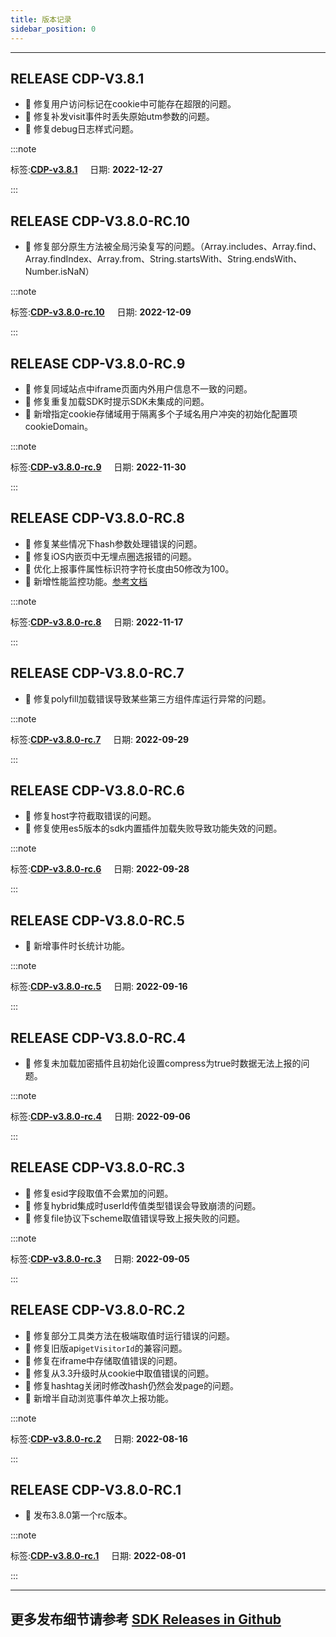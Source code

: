 ```yaml
---
title: 版本记录
sidebar_position: 0
---
```

----
## RELEASE CDP-V3.8.1

- 🐞 修复用户访问标记在cookie中可能存在超限的问题。
- 🐞 修复补发visit事件时丢失原始utm参数的问题。
- 🐞 修复debug日志样式问题。

:::note 

 标签:**[CDP-v3.8.1](https://github.com/growingio/growingio-sdk-webjs-autotracker/releases/tag/CDP-v3.8.1)** &nbsp;&nbsp;&nbsp;&nbsp;日期: **2022-12-27** 

:::

## RELEASE CDP-V3.8.0-RC.10

- 🐞 修复部分原生方法被全局污染复写的问题。（Array.includes、Array.find、Array.findIndex、Array.from、String.startsWith、String.endsWith、Number.isNaN）


:::note 

 标签:**[CDP-v3.8.0-rc.10](https://github.com/growingio/growingio-sdk-webjs-autotracker/releases/tag/CDP-v3.8.0-rc.10)** &nbsp;&nbsp;&nbsp;&nbsp;日期: **2022-12-09** 

:::

## RELEASE CDP-V3.8.0-RC.9

- 🐞 修复同域站点中iframe页面内外用户信息不一致的问题。
- 🐞 修复重复加载SDK时提示SDK未集成的问题。
- 🎉 新增指定cookie存储域用于隔离多个子域名用户冲突的初始化配置项 cookieDomain。

:::note 

 标签:**[CDP-v3.8.0-rc.9](https://github.com/growingio/growingio-sdk-webjs-autotracker/releases/tag/CDP-v3.8.0-rc.9)** &nbsp;&nbsp;&nbsp;&nbsp;日期: **2022-11-30** 

:::

## RELEASE CDP-V3.8.0-RC.8

- 🐞 修复某些情况下hash参数处理错误的问题。
- 🐞 修复iOS内嵌页中无埋点圈选报错的问题。
- 🌟 优化上报事件属性标识符字符长度由50修改为100。
- 🎉 新增性能监控功能。[参考文档](https://growingio.github.io/growingio-sdk-docs/docs/webjs/3.8/plugins/performance)

:::note 

 标签:**[CDP-v3.8.0-rc.8](https://github.com/growingio/growingio-sdk-webjs-autotracker/releases/tag/CDP-v3.8.0-rc.8)** &nbsp;&nbsp;&nbsp;&nbsp;日期: **2022-11-17** 

:::

## RELEASE CDP-V3.8.0-RC.7

- 🐞 修复polyfill加载错误导致某些第三方组件库运行异常的问题。

:::note 

 标签:**[CDP-v3.8.0-rc.7](https://github.com/growingio/growingio-sdk-webjs-autotracker/releases/tag/CDP-v3.8.0-rc.7)** &nbsp;&nbsp;&nbsp;&nbsp;日期: **2022-09-29** 

:::

## RELEASE CDP-V3.8.0-RC.6

- 🐞 修复host字符截取错误的问题。
- 🐞 修复使用es5版本的sdk内置插件加载失败导致功能失效的问题。

:::note 

 标签:**[CDP-v3.8.0-rc.6](https://github.com/growingio/growingio-sdk-webjs-autotracker/releases/tag/CDP-v3.8.0-rc.6)** &nbsp;&nbsp;&nbsp;&nbsp;日期: **2022-09-28** 

:::

## RELEASE CDP-V3.8.0-RC.5

- 🎉 新增事件时长统计功能。

:::note 

 标签:**[CDP-v3.8.0-rc.5](https://github.com/growingio/growingio-sdk-webjs-autotracker/releases/tag/CDP-v3.8.0-rc.5)** &nbsp;&nbsp;&nbsp;&nbsp;日期: **2022-09-16** 

:::

## RELEASE CDP-V3.8.0-RC.4

- 🐞 修复未加载加密插件且初始化设置compress为true时数据无法上报的问题。

:::note 

 标签:**[CDP-v3.8.0-rc.4](https://github.com/growingio/growingio-sdk-webjs-autotracker/releases/tag/CDP-v3.8.0-rc.4)** &nbsp;&nbsp;&nbsp;&nbsp;日期: **2022-09-06** 

:::

## RELEASE CDP-V3.8.0-RC.3

* 🐞 修复esid字段取值不会累加的问题。
* 🐞 修复hybrid集成时userId传值类型错误会导致崩溃的问题。
* 🐞 修复file协议下scheme取值错误导致上报失败的问题。

:::note 

 标签:**[CDP-v3.8.0-rc.3](https://github.com/growingio/growingio-sdk-webjs-autotracker/releases/tag/CDP-v3.8.0-rc.3)** &nbsp;&nbsp;&nbsp;&nbsp;日期: **2022-09-05** 

:::

## RELEASE CDP-V3.8.0-RC.2

* 🐞 修复部分工具类方法在极端取值时运行错误的问题。
* 🐞 修复旧版api`getVisitorId`的兼容问题。
* 🐞 修复在iframe中存储取值错误的问题。
* 🐞 修复从3.3升级时从cookie中取值错误的问题。
* 🐞 修复hashtag关闭时修改hash仍然会发page的问题。
* 🎉 新增半自动浏览事件单次上报功能。

:::note 

 标签:**[CDP-v3.8.0-rc.2](https://github.com/growingio/growingio-sdk-webjs-autotracker/releases/tag/CDP-v3.8.0-rc.2)** &nbsp;&nbsp;&nbsp;&nbsp;日期: **2022-08-16** 

:::

## RELEASE CDP-V3.8.0-RC.1

* 🎉 发布3.8.0第一个rc版本。

:::note 

 标签:**[CDP-v3.8.0-rc.1](https://github.com/growingio/growingio-sdk-webjs-autotracker/releases/tag/CDP-v3.8.0-rc.1)** &nbsp;&nbsp;&nbsp;&nbsp;日期: **2022-08-01** 

:::

---
## 更多发布细节请参考 [SDK Releases in Github](https://github.com/growingio/growingio-sdk-webjs-autotracker/releases)